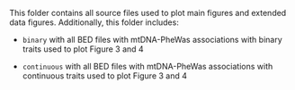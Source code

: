 This folder contains all source files used to plot main figures and extended data figures. Additionally, this folder includes:


- `binary` with all BED files with mtDNA-PheWas associations with binary traits used to plot Figure 3 and 4

- `continuous` with all BED files with mtDNA-PheWas associations with continuous traits used to plot Figure 3 and 4
